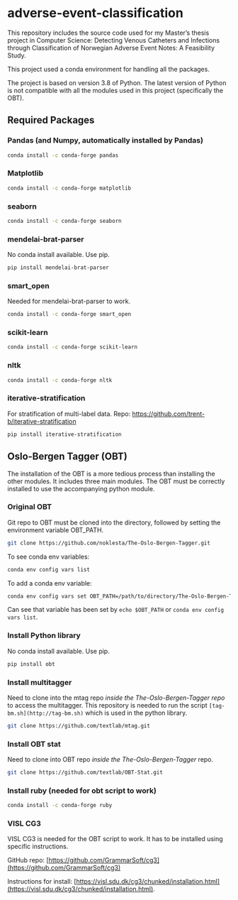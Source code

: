 # adverse-event-classification

This repository includes the source code used for my Master’s thesis project in Computer Science: Detecting Venous Catheters and Infections through Classification of Norwegian Adverse Event Notes: A Feasibility Study.

This project used a conda environment for handling all the packages.

The project is based on version 3.8 of Python. The latest version of Python is not compatible with all the modules used in this project (specifically the OBT).

## Required Packages

### Pandas (and Numpy, automatically installed by Pandas)

```bash
conda install -c conda-forge pandas
```

### Matplotlib

```bash
conda install -c conda-forge matplotlib
```

### seaborn

```bash
conda install -c conda-forge seaborn
```

### mendelai-brat-parser

No conda install available. Use pip.

```bash
pip install mendelai-brat-parser
```

### smart_open

Needed for mendelai-brat-parser to work.

```bash
conda install -c conda-forge smart_open
```

### scikit-learn

```bash
conda install -c conda-forge scikit-learn
```

### nltk

```bash
conda install -c conda-forge nltk
```

### iterative-stratification

For stratification of multi-label data. Repo: https://github.com/trent-b/iterative-stratification

```bash
pip install iterative-stratification
```

## Oslo-Bergen Tagger (OBT)

The installation of the OBT is a more tedious process than installing the other modules. It includes three main modules. The OBT must be correctly installed to use the accompanying python module.

### Original OBT

Git repo to OBT must be cloned into the directory, followed by setting the environment variable OBT_PATH.

```bash
git clone https://github.com/noklesta/The-Oslo-Bergen-Tagger.git
```

To see conda env variables:

```bash
conda env config vars list
```

To add a conda env variable:

```bash
conda env config vars set OBT_PATH=/path/to/directory/The-Oslo-Bergen-Tagger
```

Can see that variable has been set by `echo $OBT_PATH` or `conda env config vars list`.

### Install Python library

No conda install available. Use pip.

```bash
pip install obt
```

### Install multitagger

Need to clone into the mtag repo *inside the The-Oslo-Bergen-Tagger repo* to access the multitagger. This repository is needed to run the script `[tag-bm.sh](http://tag-bm.sh)` which is used in the python library.

```bash
git clone https://github.com/textlab/mtag.git
```

### Install OBT stat

Need to clone into OBT repo *inside the The-Oslo-Bergen-Tagger* repo.

```bash
git clone https://github.com/textlab/OBT-Stat.git
```

### Install ruby (needed for obt script to work)

```bash
conda install -c conda-forge ruby
```

### VISL CG3

VISL CG3 is needed for the OBT script to work. It has to be installed using specific instructions.

GitHub repo: [https://github.com/GrammarSoft/cg3](https://github.com/GrammarSoft/cg3) 

Instructions for install: [https://visl.sdu.dk/cg3/chunked/installation.html](https://visl.sdu.dk/cg3/chunked/installation.html).
